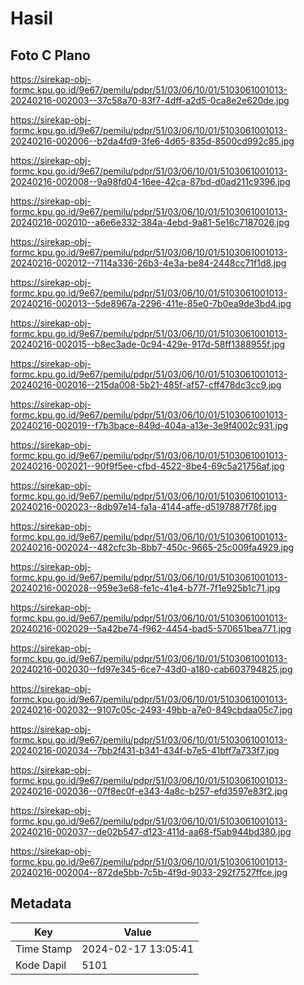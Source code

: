 # Hasil

## Foto C Plano

https://sirekap-obj-formc.kpu.go.id/9e67/pemilu/pdpr/51/03/06/10/01/5103061001013-20240216-002003--37c58a70-83f7-4dff-a2d5-0ca8e2e620de.jpg

https://sirekap-obj-formc.kpu.go.id/9e67/pemilu/pdpr/51/03/06/10/01/5103061001013-20240216-002006--b2da4fd9-3fe6-4d65-835d-8500cd992c85.jpg

https://sirekap-obj-formc.kpu.go.id/9e67/pemilu/pdpr/51/03/06/10/01/5103061001013-20240216-002008--9a98fd04-16ee-42ca-87bd-d0ad211c9396.jpg

https://sirekap-obj-formc.kpu.go.id/9e67/pemilu/pdpr/51/03/06/10/01/5103061001013-20240216-002010--a6e6e332-384a-4ebd-9a81-5e16c7187026.jpg

https://sirekap-obj-formc.kpu.go.id/9e67/pemilu/pdpr/51/03/06/10/01/5103061001013-20240216-002012--7114a336-26b3-4e3a-be84-2448cc71f1d8.jpg

https://sirekap-obj-formc.kpu.go.id/9e67/pemilu/pdpr/51/03/06/10/01/5103061001013-20240216-002013--5de8967a-2296-411e-85e0-7b0ea9de3bd4.jpg

https://sirekap-obj-formc.kpu.go.id/9e67/pemilu/pdpr/51/03/06/10/01/5103061001013-20240216-002015--b8ec3ade-0c94-429e-917d-58ff1388955f.jpg

https://sirekap-obj-formc.kpu.go.id/9e67/pemilu/pdpr/51/03/06/10/01/5103061001013-20240216-002016--215da008-5b21-485f-af57-cff478dc3cc9.jpg

https://sirekap-obj-formc.kpu.go.id/9e67/pemilu/pdpr/51/03/06/10/01/5103061001013-20240216-002019--f7b3bace-849d-404a-a13e-3e9f4002c931.jpg

https://sirekap-obj-formc.kpu.go.id/9e67/pemilu/pdpr/51/03/06/10/01/5103061001013-20240216-002021--90f9f5ee-cfbd-4522-8be4-69c5a21756af.jpg

https://sirekap-obj-formc.kpu.go.id/9e67/pemilu/pdpr/51/03/06/10/01/5103061001013-20240216-002023--8db97e14-fa1a-4144-affe-d5197887f78f.jpg

https://sirekap-obj-formc.kpu.go.id/9e67/pemilu/pdpr/51/03/06/10/01/5103061001013-20240216-002024--482cfc3b-8bb7-450c-9665-25c009fa4929.jpg

https://sirekap-obj-formc.kpu.go.id/9e67/pemilu/pdpr/51/03/06/10/01/5103061001013-20240216-002028--959e3e68-fe1c-41e4-b77f-7f1e925b1c71.jpg

https://sirekap-obj-formc.kpu.go.id/9e67/pemilu/pdpr/51/03/06/10/01/5103061001013-20240216-002029--5a42be74-f962-4454-bad5-570651bea771.jpg

https://sirekap-obj-formc.kpu.go.id/9e67/pemilu/pdpr/51/03/06/10/01/5103061001013-20240216-002030--fd97e345-6ce7-43d0-a180-cab603794825.jpg

https://sirekap-obj-formc.kpu.go.id/9e67/pemilu/pdpr/51/03/06/10/01/5103061001013-20240216-002032--9107c05c-2493-49bb-a7e0-849cbdaa05c7.jpg

https://sirekap-obj-formc.kpu.go.id/9e67/pemilu/pdpr/51/03/06/10/01/5103061001013-20240216-002034--7bb2f431-b341-434f-b7e5-41bff7a733f7.jpg

https://sirekap-obj-formc.kpu.go.id/9e67/pemilu/pdpr/51/03/06/10/01/5103061001013-20240216-002036--07f8ec0f-e343-4a8c-b257-efd3597e83f2.jpg

https://sirekap-obj-formc.kpu.go.id/9e67/pemilu/pdpr/51/03/06/10/01/5103061001013-20240216-002037--de02b547-d123-411d-aa68-f5ab944bd380.jpg

https://sirekap-obj-formc.kpu.go.id/9e67/pemilu/pdpr/51/03/06/10/01/5103061001013-20240216-002004--872de5bb-7c5b-4f9d-9033-292f7527ffce.jpg


## Metadata

| Key        | Value               |
| ---------- | ------------------- |
| Time Stamp | 2024-02-17 13:05:41 |
| Kode Dapil | 5101                |



